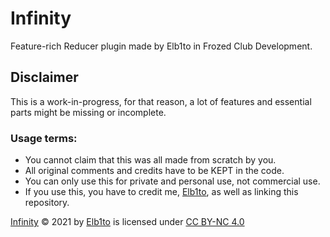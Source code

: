 # Infinity
Feature-rich Reducer plugin made by Elb1to in Frozed Club Development.

## Disclaimer
This is a work-in-progress, for that reason, a lot of features and essential parts might be missing or incomplete.

### Usage terms:
  * You cannot claim that this was all made from scratch by you.
  * All original comments and credits have to be KEPT in the code.
  * You can only use this for private and personal use, not commercial use.
  * If you use this, you have to credit me, [Elb1to](https://github.com/Elb1to), as well as linking this repository.


[Infinity](https://github.com/Elb1to/Infinity) © 2021 by [Elb1to](https://github.com/Elb1to) is licensed under [CC BY-NC 4.0](http://creativecommons.org/licenses/by-nc/4.0/?ref=chooser-v1)

